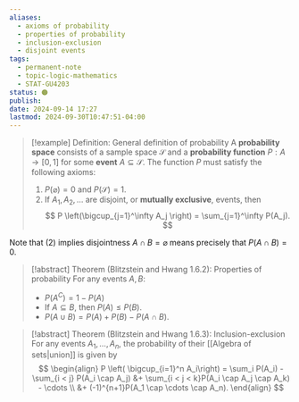 ```yaml
---
aliases:
  - axioms of probability
  - properties of probability
  - inclusion-exclusion
  - disjoint events
tags:
  - permanent-note
  - topic-logic-mathematics
  - STAT-GU4203
status: 🟠
publish: 
date: 2024-09-14 17:27
lastmod: 2024-09-30T10:47:51-04:00
---
```

>[!example] Definition: General definition of probability
>A **probability space** consists of a sample space $\mathcal S$ and a **probability function** $P: A \to [0,1]$ for some **event** $A \subseteq \mathcal S$. The function $P$ must satisfy the following axioms:
>1. $P(\varnothing) = 0$ and $P(\mathcal S) = 1$.
>2. If $A_1, A_2, …$ are disjoint, or **mutually exclusive**, events, then
>$$
>P \left(\bigcup_{j=1}^\infty A_j \right) = \sum_{j=1}^\infty P(A_j).
>$$

Note that (2) implies disjointness $A \cap B = \varnothing$ means precisely that $P (A \cap B) = 0$.


>[!abstract] Theorem (Blitzstein and Hwang 1.6.2): Properties of probability
>For any events $A, B$:
>- $P(A^C) = 1 - P(A)$
>- If $A \subseteq B$, then $P(A) \leq P(B)$.
>- $P(A \cup B) = P(A) + P(B) - P(A \cap B)$.

>[!abstract] Theorem (Blitzstein and Hwang 1.6.3): Inclusion-exclusion
>For any events $A_1, …, A_n$, the probability of their [[Algebra of sets|union]] is given by
>$$
>\begin{align}
>P \left(  \bigcup_{i=1}^n A_i\right) = \sum_i P(A_i) - \sum_{i < j} P(A_i \cap A_j) 
>&+ \sum_{i < j < k}P(A_i \cap A_j \cap A_k) - \cdots \\
>&+ (-1)^{n+1}P(A_1 \cap \cdots \cap A_n).
>\end{align}
>$$


